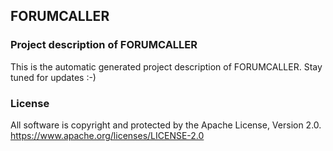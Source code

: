 ## FORUMCALLER
### Project description of FORUMCALLER
This is the automatic generated project description of FORUMCALLER. Stay tuned for updates :-)
### License
All software is copyright and protected by the Apache License, Version 2.0.
https://www.apache.org/licenses/LICENSE-2.0
